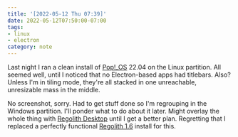 ```yaml
---
title: '[2022-05-12 Thu 07:39]'
date: 2022-05-12T07:50:00-07:00
tags:
- linux
- electron
category: note
---
```


Last night I ran a clean install of [Pop!\_OS](https://pop.system76.com) 22.04 on the Linux partition. All seemed well, until I noticed that no Electron-based apps had titlebars. Also? Unless I'm in tiling mode, they're all stacked in one unreachable, unresizable mass in the middle.

No screenshot, sorry. Had to get stuff done so I'm regrouping in the Windows partition. I'll ponder what to do about it later. Might overlay the whole thing with [Regolith Desktop](http://regolith-desktop.com) until I get a better plan. Regretting that I replaced a perfectly functional [Regolith 1.6](https://regolith-linux.org) install for this.
